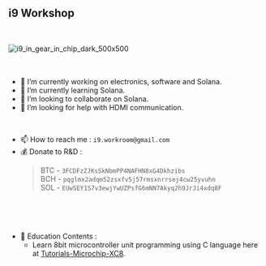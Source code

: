 ## i9 Workshop
<br/>

![i9_in_gear_in_chip_dark_500x500](https://github.com/user-attachments/assets/cc8bebd6-efb5-443b-a78f-8702c7745446)
<br/>
<br/>
<br/>

- 🔭 I’m currently working on electronics, software and Solana.
- 🌱 I’m currently learning Solana.
- 👯 I’m looking to collaborate on Solana.
- 🤔 I’m looking for help with HDMI communication.
<br/>

- 📫 How to reach me : `i9.workroom@gmail.com`
- 💰 Donate to R&D :
  >BTC - `3FCDFzZJKsSkNbmPP4NAFHN8xG4Dkhzibs`<br/>
  >BCH - `pqglmx2adqm52zsxfv5j57rmsxnrrsej4cw25yvuhn`<br/>
  >SOL - `EUwSEY1S7v3ewjYwUZPsfG6mNN7Akyq2h9JrJi4xdq8F`<br/>
<br/>

<br/>

<br/>

- 📖 Education Contents :
  + Learn 8bit microcontroller unit programming using C language here at [Tutorials-Microchip-XC8](https://github.com/i9Workshop/Tutorials-Microchip-XC8/tree/main/Tutorials-PIC16F).
<br/>
